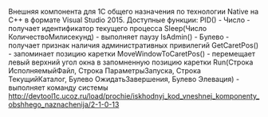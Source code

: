 Внешняя компонента для 1С общего назначения по технологии Native на C++ в формате Visual Studio 2015. 
Доступные функции:
    PID() - Число - получает идентификатор текущего процесса
    Sleep(Число КоличествоМилисекунд) - выполняет паузу
    IsAdmin() - Булево - получает признак наличия административных привилегий
    GetCaretPos() - запоминает позицию каретки
    MoveWindowToCaretPos() - перемещает левый верхний угол окна в запомненную позицию каретки
    Run(Строка ИсполняемыйФайл, Строка ПараметрыЗапуска, Строка ТекущийКаталог, Булево ОжидатьЗавершения, Булево Элевация) - выполняет команду системы
http://devtool1c.ucoz.ru/load/prochie/iskhodnyj_kod_vneshnej_komponenty_obshhego_naznachenija/2-1-0-13
